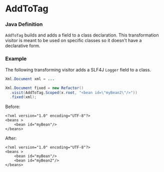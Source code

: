 # AddToTag

### Java Definition

`AddToTag` builds and adds a field to a class declaration. This transformation visitor is meant to be used on specific classes so it doesn't have a declarative form.

### Example

The following transforming visitor adds a SLF4J `Logger` field to a class.

```java
Xml.Document xml = ...

Xml.Document fixed = new Refactor()
  .visit(AddToTag.Scoped(x.root, "<bean id=\"myBean2\"/>"))
  .fixed(xml);
```

Before:

```markup
<?xml version="1.0" encoding="UTF-8"?>
<beans >
    <bean id="myBean"/>
</beans>
```

 After:

```markup
<?xml version="1.0" encoding="UTF-8"?>
<beans >
    <bean id="myBean"/>
    <bean id="myBean2"/>
</beans>
```


